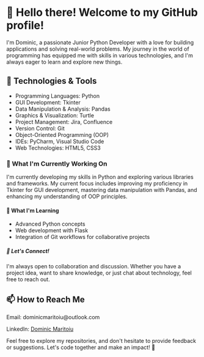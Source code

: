 


<h1>👋 Hello there! Welcome to my GitHub profile!</h1>
  <p>I'm Dominic, a passionate Junior Python Developer with a love for building applications and solving real-world problems. My journey in the world of programming has equipped me with skills in various technologies, and I'm always eager to learn and explore new things.</p>

  <h2>🔧 Technologies & Tools</h2>
  <ul>
    <li>Programming Languages: Python</li>
    <li>GUI Development: Tkinter</li>
    <li>Data Manipulation & Analysis: Pandas</li>
    <li>Graphics & Visualization: Turtle</li>
    <li>Project Management: Jira, Confluence</li>
    <li>Version Control: Git</li>
    <li>Object-Oriented Programming (OOP)</li>
    <li>IDEs: PyCharm, Visual Studio Code</li>
    <li>Web Technologies: HTML5, CSS3</li>
  </ul>

  <h3>🚀 What I'm Currently Working On</h3>
  <p>I'm currently developing my skills in Python and exploring various libraries and frameworks. My current focus includes improving my proficiency in Tkinter for GUI development, mastering data manipulation with Pandas, and enhancing my understanding of OOP principles.</p>

  <h4>🌱 What I'm Learning</h4>
  <ul>
    <li>Advanced Python concepts</li>
    <li>Web development with Flask</li>
    <li>Integration of Git workflows for collaborative projects</li>
  </ul>

  <h5>🤝 Let's Connect!</h5>
  <p>I'm always open to collaboration and discussion. Whether you have a project idea, want to share knowledge, or just chat about technology, feel free to reach out.</p>

  <h2>📫 How to Reach Me</h2>
  <p>Email: dominicmaritoiu@outlook.com</p>
  <p>LinkedIn: <a href="https://www.linkedin.com/in/dominicmaritoiu/">Dominic Maritoiu</a></p>

  <p>Feel free to explore my repositories, and don't hesitate to provide feedback or suggestions. Let's code together and make an impact! 🚀</p>

</body>

</html>
